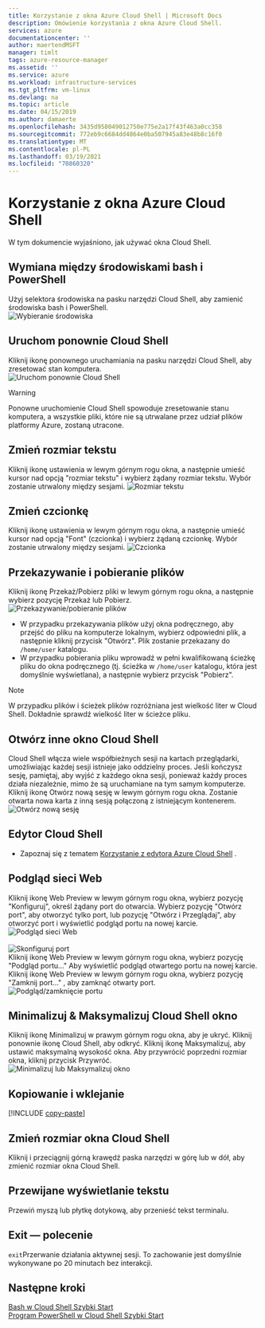 ```yaml
---
title: Korzystanie z okna Azure Cloud Shell | Microsoft Docs
description: Omówienie korzystania z okna Azure Cloud Shell.
services: azure
documentationcenter: ''
author: maertendMSFT
manager: timlt
tags: azure-resource-manager
ms.assetid: ''
ms.service: azure
ms.workload: infrastructure-services
ms.tgt_pltfrm: vm-linux
ms.devlang: na
ms.topic: article
ms.date: 04/15/2019
ms.author: damaerte
ms.openlocfilehash: 3435d958049012750e775e2a17f43f463a0cc358
ms.sourcegitcommit: 772eb9c6684dd4864e0ba507945a83e48b8c16f0
ms.translationtype: MT
ms.contentlocale: pl-PL
ms.lasthandoff: 03/19/2021
ms.locfileid: "70860320"
---
```

# <a name="using-the-azure-cloud-shell-window"></a>Korzystanie z okna Azure Cloud Shell

W tym dokumencie wyjaśniono, jak używać okna Cloud Shell.

## <a name="swap-between-bash-and-powershell-environments"></a>Wymiana między środowiskami bash i PowerShell

Użyj selektora środowiska na pasku narzędzi Cloud Shell, aby zamienić środowiska bash i PowerShell.  
![Wybieranie środowiska](media/using-the-shell-window/env-selector.png)

## <a name="restart-cloud-shell"></a>Uruchom ponownie Cloud Shell
Kliknij ikonę ponownego uruchamiania na pasku narzędzi Cloud Shell, aby zresetować stan komputera.  
![Uruchom ponownie Cloud Shell](media/using-the-shell-window/restart.png)
> [!WARNING]
> Ponowne uruchomienie Cloud Shell spowoduje zresetowanie stanu komputera, a wszystkie pliki, które nie są utrwalane przez udział plików platformy Azure, zostaną utracone.

## <a name="change-the-text-size"></a>Zmień rozmiar tekstu
Kliknij ikonę ustawienia w lewym górnym rogu okna, a następnie umieść kursor nad opcją "rozmiar tekstu" i wybierz żądany rozmiar tekstu. Wybór zostanie utrwalony między sesjami.
![Rozmiar tekstu](media/using-the-shell-window/text-size.png)

## <a name="change-the-font"></a>Zmień czcionkę
Kliknij ikonę ustawienia w lewym górnym rogu okna, a następnie umieść kursor nad opcją "Font" (czcionka) i wybierz żądaną czcionkę.  Wybór zostanie utrwalony między sesjami.
![Czcionka](media/using-the-shell-window/text-font.png)

## <a name="upload-and-download-files"></a>Przekazywanie i pobieranie plików
Kliknij ikonę Przekaż/Pobierz pliki w lewym górnym rogu okna, a następnie wybierz pozycję Przekaż lub Pobierz.  
![Przekazywanie/pobieranie plików](media/using-the-shell-window/uploaddownload.png)
* W przypadku przekazywania plików użyj okna podręcznego, aby przejść do pliku na komputerze lokalnym, wybierz odpowiedni plik, a następnie kliknij przycisk "Otwórz".  Plik zostanie przekazany do `/home/user` katalogu.
* W przypadku pobierania pliku wprowadź w pełni kwalifikowaną ścieżkę pliku do okna podręcznego (tj. ścieżka w `/home/user` katalogu, która jest domyślnie wyświetlana), a następnie wybierz przycisk "Pobierz".  
> [!NOTE] 
> W przypadku plików i ścieżek plików rozróżniana jest wielkość liter w Cloud Shell. Dokładnie sprawdź wielkość liter w ścieżce pliku.

## <a name="open-another-cloud-shell-window"></a>Otwórz inne okno Cloud Shell
Cloud Shell włącza wiele współbieżnych sesji na kartach przeglądarki, umożliwiając każdej sesji istnieje jako oddzielny proces.
Jeśli kończysz sesję, pamiętaj, aby wyjść z każdego okna sesji, ponieważ każdy proces działa niezależnie, mimo że są uruchamiane na tym samym komputerze.  
Kliknij ikonę Otwórz nową sesję w lewym górnym rogu okna. Zostanie otwarta nowa karta z inną sesją połączoną z istniejącym kontenerem.
![Otwórz nową sesję](media/using-the-shell-window/newsession.png)

## <a name="cloud-shell-editor"></a>Edytor Cloud Shell
* Zapoznaj się z tematem [Korzystanie z edytora Azure Cloud Shell](using-cloud-shell-editor.md) .

## <a name="web-preview"></a>Podgląd sieci Web
Kliknij ikonę Web Preview w lewym górnym rogu okna, wybierz pozycję "Konfiguruj", określ żądany port do otwarcia.  Wybierz pozycję "Otwórz port", aby otworzyć tylko port, lub pozycję "Otwórz i Przeglądaj", aby otworzyć port i wyświetlić podgląd portu na nowej karcie.  
![Podgląd sieci Web](media/using-the-shell-window/preview.png)  
<br>
![Skonfiguruj port](media/using-the-shell-window/preview-configure.png)  
Kliknij ikonę Web Preview w lewym górnym rogu okna, wybierz pozycję "Podgląd portu..." Aby wyświetlić podgląd otwartego portu na nowej karcie. Kliknij ikonę Web Preview w lewym górnym rogu okna, wybierz pozycję "Zamknij port..." , aby zamknąć otwarty port.  
![Podgląd/zamknięcie portu](media/using-the-shell-window/preview-options.png)

## <a name="minimize--maximize-cloud-shell-window"></a>Minimalizuj & Maksymalizuj Cloud Shell okno
Kliknij ikonę Minimalizuj w prawym górnym rogu okna, aby je ukryć. Kliknij ponownie ikonę Cloud Shell, aby odkryć.
Kliknij ikonę Maksymalizuj, aby ustawić maksymalną wysokość okna. Aby przywrócić poprzedni rozmiar okna, kliknij przycisk Przywróć.  
![Minimalizuj lub Maksymalizuj okno](media/using-the-shell-window/minmax.png)

## <a name="copy-and-paste"></a>Kopiowanie i wklejanie
[!INCLUDE [copy-paste](../../includes/cloud-shell-copy-paste.md)]

## <a name="resize-cloud-shell-window"></a>Zmień rozmiar okna Cloud Shell
Kliknij i przeciągnij górną krawędź paska narzędzi w górę lub w dół, aby zmienić rozmiar okna Cloud Shell.

## <a name="scrolling-text-display"></a>Przewijane wyświetlanie tekstu
Przewiń myszą lub płytkę dotykową, aby przenieść tekst terminalu.

## <a name="exit-command"></a>Exit — polecenie
`exit`Przerwanie działania aktywnej sesji. To zachowanie jest domyślnie wykonywane po 20 minutach bez interakcji.

## <a name="next-steps"></a>Następne kroki

[Bash w Cloud Shell Szybki Start](quickstart.md) <br>
[Program PowerShell w Cloud Shell Szybki Start](quickstart-powershell.md)
